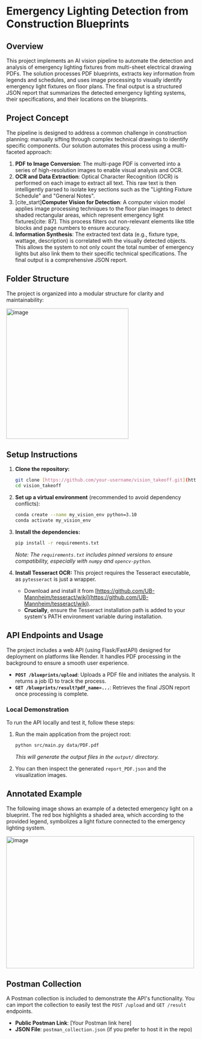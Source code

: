 # Emergency Lighting Detection from Construction Blueprints

## Overview

This project implements an AI vision pipeline to automate the detection and analysis of emergency lighting fixtures from multi-sheet electrical drawing PDFs. The solution processes PDF blueprints, extracts key information from legends and schedules, and uses image processing to visually identify emergency light fixtures on floor plans. The final output is a structured JSON report that summarizes the detected emergency lighting systems, their specifications, and their locations on the blueprints.

## Project Concept

The pipeline is designed to address a common challenge in construction planning: manually sifting through complex technical drawings to identify specific components. Our solution automates this process using a multi-faceted approach:

1.  **PDF to Image Conversion**: The multi-page PDF is converted into a series of high-resolution images to enable visual analysis and OCR.
2.  **OCR and Data Extraction**: Optical Character Recognition (OCR) is performed on each image to extract all text. This raw text is then intelligently parsed to isolate key sections such as the "Lighting Fixture Schedule" and "General Notes".
3.  [cite_start]**Computer Vision for Detection**: A computer vision model applies image processing techniques to the floor plan images to detect shaded rectangular areas, which represent emergency light fixtures[cite: 87]. This process filters out non-relevant elements like title blocks and page numbers to ensure accuracy.
4.  **Information Synthesis**: The extracted text data (e.g., fixture type, wattage, description) is correlated with the visually detected objects. This allows the system to not only count the total number of emergency lights but also link them to their specific technical specifications. The final output is a comprehensive JSON report.

## Folder Structure

The project is organized into a modular structure for clarity and maintainability:

<img width="324" height="346" alt="image" src="https://github.com/user-attachments/assets/63d2b9be-ed77-4df4-8a38-dfc58f3a088b" />


## Setup Instructions

1.  **Clone the repository:**
    ```bash
    git clone [https://github.com/your-username/vision_takeoff.git](https://github.com/your-username/vision_takeoff.git)
    cd vision_takeoff
    ```

2.  **Set up a virtual environment** (recommended to avoid dependency conflicts):
    ```bash
    conda create --name my_vision_env python=3.10
    conda activate my_vision_env
    ```

3.  **Install the dependencies:**
    ```bash
    pip install -r requirements.txt
    ```
    *Note: The `requirements.txt` includes pinned versions to ensure compatibility, especially with `numpy` and `opencv-python`.*

4.  **Install Tesseract OCR:** This project requires the Tesseract executable, as `pytesseract` is just a wrapper.
    * Download and install it from [https://github.com/UB-Mannheim/tesseract/wiki](https://github.com/UB-Mannheim/tesseract/wiki).
    * **Crucially**, ensure the Tesseract installation path is added to your system's PATH environment variable during installation.
## API Endpoints and Usage

The project includes a web API (using Flask/FastAPI) designed for deployment on platforms like Render. It handles PDF processing in the background to ensure a smooth user experience.

* **`POST /blueprints/upload`**: Uploads a PDF file and initiates the analysis. It returns a job ID to track the process.
* **`GET /blueprints/result?pdf_name=...`**: Retrieves the final JSON report once processing is complete.

### Local Demonstration

To run the API locally and test it, follow these steps:
1.  Run the main application from the project root:
    ```bash
    python src/main.py data/PDF.pdf
    ```
    *This will generate the output files in the `output/` directory.*

2.  You can then inspect the generated `report_PDF.json` and the visualization images.

## Annotated Example

The following image shows an example of a detected emergency light on a blueprint. The red box highlights a shaded area, which according to the provided legend, symbolizes a light fixture connected to the emergency lighting system.

<img width="498" height="350" alt="image" src="https://github.com/user-attachments/assets/27045170-58df-4c0a-9146-37e490237234" />


## Postman Collection

A Postman collection is included to demonstrate the API's functionality. You can import the collection to easily test the `POST /upload` and `GET /result` endpoints.

* **Public Postman Link**: [Your Postman link here]
* **JSON File**: `postman_collection.json` (if you prefer to host it in the repo)






